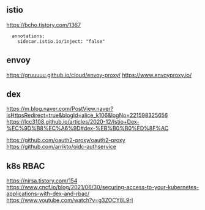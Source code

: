 ## istio

https://bcho.tistory.com/1367

      annotations:
        sidecar.istio.io/inject: "false"

## envoy

https://gruuuuu.github.io/cloud/envoy-proxy/
https://www.envoyproxy.io/

## dex

https://m.blog.naver.com/PostView.naver?isHttpsRedirect=true&blogId=alice_k106&logNo=221598325656  
https://lcc3108.github.io/articles/2020-12/Istio+Dex-%EC%9D%B8%EC%A6%9D#dex-%EB%B0%B0%ED%8F%AC

https://github.com/oauth2-proxy/oauth2-proxy  
https://github.com/arrikto/oidc-authservice  

## k8s RBAC
https://nirsa.tistory.com/154  
https://www.cncf.io/blog/2021/06/30/securing-access-to-your-kubernetes-applications-with-dex-and-rbac/  
https://www.youtube.com/watch?v=g3ZOCY8L9rI  
